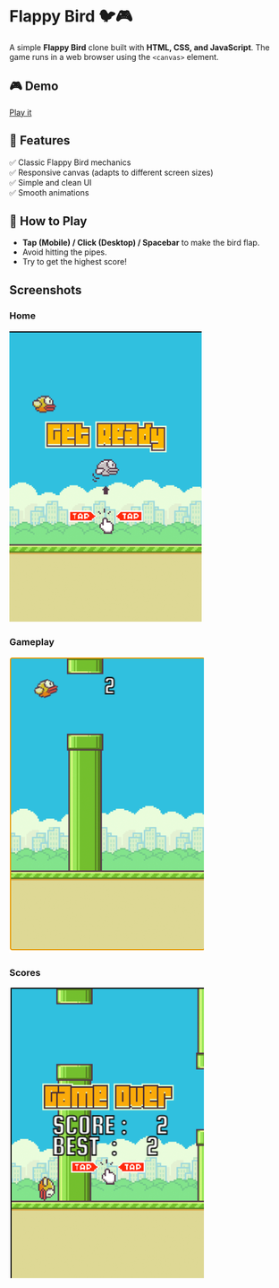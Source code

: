 # Flappy Bird 🐦🎮

A simple **Flappy Bird** clone built with **HTML, CSS, and JavaScript**. The game runs in a web browser using the `<canvas>` element.

## 🎮 Demo
[Play it](https://hashsushil.github.io/flappy-bird/)

## 📌 Features
✅ Classic Flappy Bird mechanics  
✅ Responsive canvas (adapts to different screen sizes)  
✅ Simple and clean UI  
✅ Smooth animations  

## 🚀 How to Play
- **Tap (Mobile) / Click (Desktop) / Spacebar** to make the bird flap.  
- Avoid hitting the pipes.  
- Try to get the highest score!  

## Screenshots
### Home
![home](screenshots/home.png)
### Gameplay
![gameplay](screenshots/play.png)
### Scores
![scores](screenshots/score.png)
